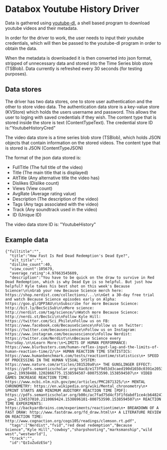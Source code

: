 # Databox Youtube History Driver


Data is gathered using [youtube-dl](https://github.com/rg3/youtube-dl/blob/master/README.md#readme), a shell based program to download youtube videos and their metadata.

In order for the driver to work, the user needs to input their youtube credentials, which will then be passed to the youtube-dl program in order to obtain the data.

When the metadata is downloaded it is then converted into json format, stripped of unnecessary data and stored into the Time Series blob store (TSBlob). 
Data currently is refreshed every 30 seconds (for testing purposes).

## Data stores
The driver has two data stores, one to store user authentication and the other to store video data.
The authentication data store is a key-value store (KVStore) which holds the users username and password. This allows the user to loging with saved credentials if they wish. The content type that is stored inside the store is text (ContentTypeText).
The credential store ID is:"YoutubeHistoryCred"

The video data store is a time series blob store (TSBlob), which holds JSON objects that contain information on the stored videos. The content type that is stored is JSON (ContentTypeJSON)

The format of the json data stored is:
- FullTitle     (The full title of the video)
- Title         (The main title that is displayed)
- AltTitle      (Any alternative title the video has)
- Dislikes      (Dislike count)
- Views         (View count)
- AvgRate       (Average rating value)
- Description   (The description of the video)
- Tags          (Any tags associated with the video)
- Track         (Any soundtrack used in the video)
- ID            (Unique ID)

The video data store ID is: "YoutubeHistory"

## Example data
```
{"fulltitle":"",
  "title":"How Fast Is Red Dead Redemption's Dead Eye?",
  "alt_title":"",
  "dislike_count":40,
  "view_count":105679,
  "average_rating":4.97663545609,
  "description":"You have to be quick on the draw to survive in Red Dead Redemption, which is why Dead Eye is so helpful. But just how helpful? Kyle takes his best shot on this week's Because Science!\n\nGrab your new Because Science merch here: https://shop.nerdist.com/collections/...\n\nGet a 30-day free trial and watch Because Science episodes early on Alpha: https://goo.gl/QPP3AU\n\nSubscribe for more Because Science: http://bit.ly/BecSciSub\n\nMore science: http://nerdist.com/tag/science/\nWatch more Because Science: http://nerdi.st/BecSci\n\nFollow Kyle Hill: https://twitter.com/Sci_Phile\nFollow us on FB: https://www.facebook.com/BecauseScience\nFollow us on Twitter: https://twitter.com/becausescience\nFollow us on Instagram: https://www.instagram.com/becausescience\nFollow Nerdist: https://twitter.com/Nerdist\n\nBecause Science every Thursday.\n\nLearn More:\n•LIMITS OF HUMAN PERFORMANCE: https://www.blurbusters.com/human-reflex-input-lag-and-the-limits-of-human-reaction-time/2/\n• HUMAN REACTION TIME STATISTICS: https://www.humanbenchmark.com/tests/reactiontime/statistics\n• SPEED OF PROCESSING IN THE HUMAN VISUAL SYSTEM: https://www.nature.com/articles/381520a0\n• THE GUNSLINGER EFFECT: https://pdfs.semanticscholar.org/4ac8/e173f9d53d3caed190d1650c0391e2053d79.pdf?_ga=2.19938488.1202866775.1538594507-800753590.1538594507\n• VIDEO GAMES INCREASE REACTION TIME: https://www.ncbi.nlm.nih.gov/pmc/articles/PMC2871325/\n• MENTAL CHRONOMETRY: https://en.wikipedia.org/wiki/Mental_chronometry\n• SPRINT STARTS AND MINIMUM AUDITORY REACTION TIME [PDF]: https://pdfs.semanticscholar.org/b00c/ac7fad75d4cf3f1fdabdf1ce4cb648247bb7.pdf?_ga=2.134537010.2110069424.1538696101-800753590.1538594507\n• REACTION TIME EXPERIMENTS: https://backyardbrains.com/experiments/reactiontime\n• BREAKDOWN OF A FAST DRAW: http://www.fastdraw.org/fd_draw.html\n• A LITERATURE REVIEW ON REACTION TIME: http://www.cognaction.org/cogs105/readings/clemson.rt.pdf",
  "tags":["Nerdist","fvid","red dead redemption","Because Science","Kyle Hill","cowboy","sharpshooting","marksmanship","wild west","westworld"],
  "track":"",
  "id":"QzIuZudzESo"}
```
